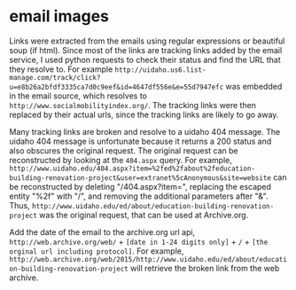 # email images

Links were extracted from the emails using regular expressions or beautiful soup (if html). 
Since most of the links are tracking links added by the email service, I used python requests to check their status and find the URL that they resolve to. 
For example `http://uidaho.us6.list-manage.com/track/click?u=e8b26a2bfdf3335ca7d0c9eef&id=4647df556e&e=55d7947efc` was embedded in the email source, which resolves to `http://www.socialmobilityindex.org/`.
The tracking links were then replaced by their actual urls, since the tracking links are likely to go away.

Many tracking links are broken and resolve to a uidaho 404 message. The uidaho 404 message is unfortunate because it returns a 200 status and also obscures the original request.
The original request can be reconstructed by looking at the `404.aspx` query. 
For example, `http://www.uidaho.edu/404.aspx?item=%2fed%2fabout%2feducation-building-renovation-project&user=extranet%5cAnonymous&site=website` can be reconstructed by deleting "/404.aspx?item=", replacing the escaped entity "%2f" with "/", and removing the additional parameters after "&". Thus, `http://www.uidaho.edu/ed/about/education-building-renovation-project` was the original request, that can be used at Archive.org.
 
Add the date of the email to the archive.org url api, `http://web.archive.org/web/` + `[date in 1-24 digits only]` + `/` + `[the orginal url including protocol]`. 
For example, `http://web.archive.org/web/2015/http://www.uidaho.edu/ed/about/education-building-renovation-project` will retrieve the broken link from the web archive.
